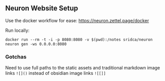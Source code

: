 ## Neuron Website Setup

Use the docker workflow for ease: https://neuron.zettel.page/docker

Run locally:

```
docker run --rm -t -i -p 8080:8080 -v $(pwd):/notes sridca/neuron neuron gen -ws 0.0.0.0:8080
```

### Gotchas

Need to use full paths to the static assets and traditional markdown image links `![]()` instead of obsidian image links `![[]]`